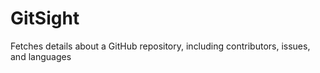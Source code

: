 # GitSight
Fetches details about a GitHub repository, including contributors, issues, and languages

